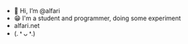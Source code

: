 - 👋 Hi, I’m @alfari
- 😁 I'm a student and programmer, doing some experiment
- alfari.net
- (. ❛ ᴗ ❛.)



<!---
alfari24/alfari24 is a ✨ special ✨ repository because its `README.md` (this file) appears on your GitHub profile.
You can click the Preview link to take a look at your changes.
--->
